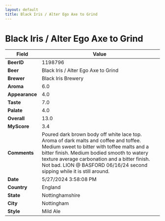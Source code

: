 ```yaml
---
layout: default
title: Black Iris / Alter Ego Axe to Grind
---
```


# Black Iris / Alter Ego Axe to Grind

| Field         | Value     |
|---------------|-----------|
| **BeerID** | 1198796 |
| **Beer** | Black Iris / Alter Ego Axe to Grind |
| **Brewer** | Black Iris Brewery |
| **Aroma** | 6.0 |
| **Appearance** | 4.0 |
| **Taste** | 7.0 |
| **Palate** | 4.0 |
| **Overall** | 13.0 |
| **MyScore** | 3.4 |
| **Comments** | Poured dark brown body off white lace top. Aroma of dark malts and coffee and toffee. Medium sweet to bitter with toffee malts and a bitter finish. Medium bodied smooth to watery texture average carbonation and a bitter finish. Not bad. LION @ BASFORD  06/16/24 second sipping while it is still around.  |
| **Date** | 5/27/2024 3:58:08 PM |
| **Country** | England |
| **State** | Nottinghamshire |
| **City** | Nottingham |
| **Style** | Mild Ale |
